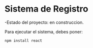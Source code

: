 <h1>Sistema de Registro</h1>

  -Estado del proyecto: en construccion.

Para ejecutar el sistema, debes poner:

```npm install react```
